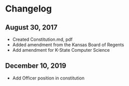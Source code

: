 # Changelog

## August 30, 2017
* Created Constitution.md, pdf
* Added amendment from the Kansas Board of Regents
* Add amendment for K-State Computer Science
## December 10, 2019
* Add Officer position in constitution
